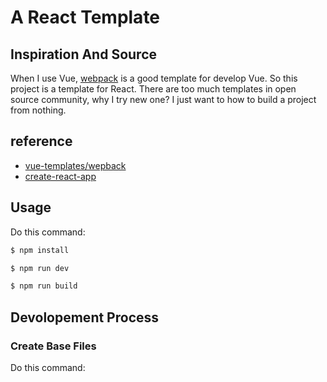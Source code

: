 # A React Template

## Inspiration And Source

When I use Vue, [webpack](https://github.com/vuejs-templates/webpack) is a good template for develop Vue. So this project is a template for React. There are too much templates in open source community, why I try new one? I just want to how to build a project from nothing.

## reference

* [vue-templates/wepback](https://github.com/vuejs-templates/webpack)
* [create-react-app](https://github.com/facebook/create-react-app)

## Usage

Do this command:

```bash
$ npm install

$ npm run dev

$ npm run build
```

## Devolopement Process

### Create Base Files

Do this command:

```bash
```
